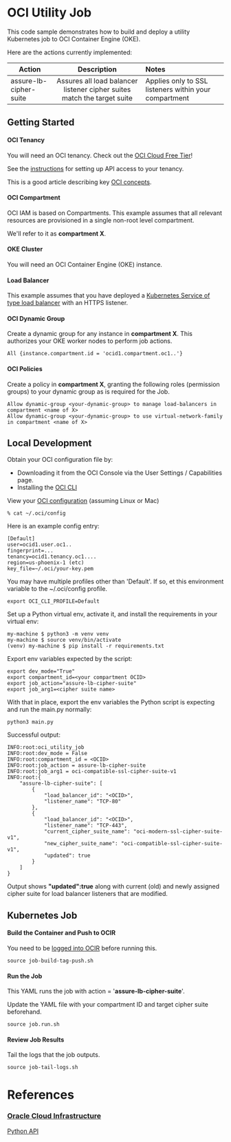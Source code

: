 # OCI Utility Job

This code sample demonstrates how to build and deploy a utility Kubernetes job to OCI Container Engine (OKE).


Here are the actions currently implemented:

| Action                 |                               Description                               | Notes                          |
|------------------------|:-----------------------------------------------------------------------:|:-------------------------------|
| assure-lb-cipher-suite | Assures all load balancer listener cipher suites match the target suite | Applies only to SSL listeners within your compartment |



## Getting Started

#### OCI Tenancy

You will need an OCI tenancy.  Check out the [OCI Cloud Free Tier](https://www.oracle.com/cloud/free/)!

See the [instructions](https://docs.oracle.com/en-us/iaas/tools/python/latest) for setting up API access to your tenancy.

This is a good article describing key [OCI concepts](https://blogs.oracle.com/developers/post/introduction-to-the-key-concepts-of-oracle-cloud-infrastructure).

#### OCI Compartment

OCI IAM is based on Compartments.  This example assumes that all relevant resources are 
provisioned in a single non-root level compartment.  

We'll refer to it as **compartment X**.

#### OKE Cluster

You will need an OCI Container Engine (OKE) instance.

#### Load Balancer

This example assumes that you have deployed a [Kubernetes Service of type load balancer](https://docs.oracle.com/en-us/iaas/Content/ContEng/Tasks/contengcreatingloadbalancer.htm) with an HTTPS listener.  

#### OCI Dynamic Group

Create a dynamic group for any instance in **compartment X**.
This authorizes your OKE worker nodes to perform job actions. 

    All {instance.compartment.id = 'ocid1.compartment.oc1..'}

#### OCI Policies

Create a policy in **compartment X**, granting the following roles (permission groups) to your dynamic group as is
required for the Job.

    Allow dynamic-group <your-dynamic-group> to manage load-balancers in compartment <name of X>
    Allow dynamic-group <your-dynamic-group> to use virtual-network-family in compartment <name of X>



## Local Development

Obtain your OCI configuration file by:

- Downloading it from the OCI Console via the User Settings / Capabilities page. 
- Installing the [OCI CLI](https://enabling-cloud.github.io/oci-learning/manual/OciCliUpAndRunningOnWindows.html)

View your [OCI configuration](https://docs.oracle.com/en-us/iaas/tools/python/2.93.0/configuration.html) (assuming Linux or Mac)

    % cat ~/.oci/config
    
Here is an example config entry:

    [Default]
    user=ocid1.user.oc1..
    fingerprint=...
    tenancy=ocid1.tenancy.oc1....
    region=us-phoenix-1 (etc)
    key_file=~/.oci/your-key.pem

You may have multiple profiles other than 'Default'.  If so, et this environment 
variable to the ~/.oci/config profile.

    export OCI_CLI_PROFILE=Default

Set up a Python virtual env, activate it, and install the requirements in your virtual env:

    my-machine $ python3 -m venv venv
    my-machine $ source venv/bin/activate
    (venv) my-machine $ pip install -r requirements.txt

Export env variables expected by the script:

    export dev_mode="True"
    export compartment_id=<your compartment OCID>
    export job_action="assure-lb-cipher-suite"
    export job_arg1=<cipher suite name>

With that in place, export the env variables the Python script is expecting and run the main.py normally:

    python3 main.py

Successful output:

    INFO:root:oci_utility_job
    INFO:root:dev_mode = False
    INFO:root:compartment_id = <OCID>
    INFO:root:job_action = assure-lb-cipher-suite
    INFO:root:job_arg1 = oci-compatible-ssl-cipher-suite-v1
    INFO:root:{
        "assure-lb-cipher-suite": [
            {
                "load_balancer_id": "<OCID>",
                "listener_name": "TCP-80"
            },
            {
                "load_balancer_id": "<OCID>",
                "listener_name": "TCP-443",
                "current_cipher_suite_name": "oci-modern-ssl-cipher-suite-v1",
                "new_cipher_suite_name": "oci-compatible-ssl-cipher-suite-v1",
                "updated": true
            }
        ]
    }

Output shows **"updated":true** along with current (old) and newly assigned cipher suite for load balancer listeners that are modified.

## Kubernetes Job

#### Build the Container and Push to OCIR

You need to be [logged into OCIR](https://docs.oracle.com/en-us/iaas/Content/Functions/Tasks/functionslogintoocir.htm) before running this.

    source job-build-tag-push.sh

#### Run the Job

This YAML runs
the job with action = '**assure-lb-cipher-suite**'.  

Update the YAML file with your compartment ID and target cipher suite beforehand.

    source job.run.sh

#### Review Job Results

Tail the logs that the job outputs.

    source job-tail-logs.sh

# References

### [Oracle Cloud Infrastructure](https://www.oracle.com/cloud/)

[Python API](https://docs.oracle.com/en-us/iaas/tools/python/latest)


